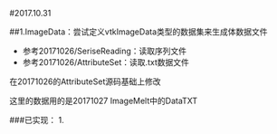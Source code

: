 #2017.10.31

##1.ImageData：尝试定义vtkImageData类型的数据集来生成体数据文件
* 参考20171026/SeriseReading：读取序列文件
* 参考20171026/AttributeSet：读取.txt数据文件

在20171026的AttributeSet源码基础上修改

这里的数据用的是20171027 ImageMelt中的DataTXT

###已实现：
1.
